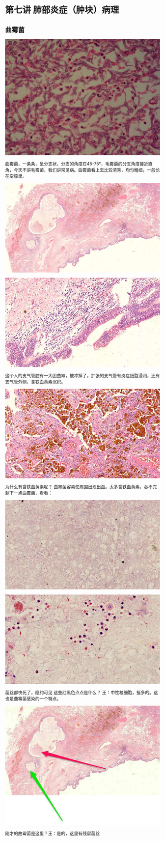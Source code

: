 # 第七讲 肺部炎症（肿块）病理
## 曲霉菌

![](./_image/0c96b6eae49a4a3f30e962d7b35518d.jpg)

曲霉菌，一条条，呈分支状，分支的角度在45-75°，毛霉菌的分支角度接近直角，今天不讲毛霉菌，我们讲常见病。曲霉菌看上去比较清秀，均匀粗细，一般长在空腔里。

![](./_image/28c8df17ae22cc6a1565301b87f7bd7.jpg)

![](./_image/7067a89969abbbf0835bd2ddb3052f0.jpg)

这个人的支气管腔有一大团曲霉，被冲掉了，扩张的支气管有炎症细胞浸润，还有支气管外侧，含铁血黄素沉积。

![](./_image/ffedc7574b6e5753b42dcc7997ddf55.jpg)

为什么有含铁血黄素呢？
曲霉菌容易使周围出现出血。太多含铁血黄素，吞不完
剩下一点曲霉菌，看看：

![](./_image/aee19ced16a02a752e7ae8ec553d8e5.jpg)

![](./_image/fab16e35d9e956a93740a8a056ea425.jpg)

菌丝都快死了，隐约可见
这些红黑色点点是什么？
王：中性粒细胞，挺多的。这也是曲霉菌感染的一个特点。

![](./_image/dc923e3304681e621e824f36c264a5f.jpg)

刚才的曲霉菌是这里？王：是的，这里有残留菌丝


